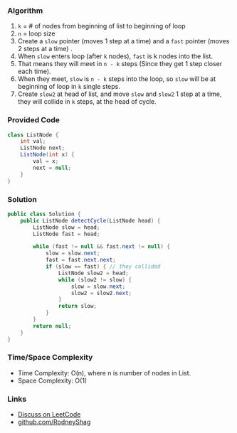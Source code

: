 ### Algorithm

1. `k` = # of nodes from beginning of list to beginning of loop
1. `n` = loop size
1. Create a `slow` pointer (moves 1 step at a time) and a `fast` pointer (moves 2 steps at a time) .
1. When `slow` enters loop (after `k` nodes), `fast` is k nodes into the list.
1. That means they will meet in `n - k` steps (Since they get 1 step closer each time).
1. When they meet, `slow` is `n - k` steps into the loop, so `slow` will be at beginning of loop in `k` single steps.
1. Create `slow2` at head of list, and move `slow` and `slow2` 1 step at a time, they will collide in `k` steps, at the head of cycle.

### Provided Code

```java
class ListNode {
    int val;
    ListNode next;
    ListNode(int x) {
        val = x;
        next = null;
    }
}
```

### Solution

```java
public class Solution {
    public ListNode detectCycle(ListNode head) {
        ListNode slow = head;
        ListNode fast = head;

        while (fast != null && fast.next != null) {
            slow = slow.next;
            fast = fast.next.next;
            if (slow == fast) { // they collided
                ListNode slow2 = head;
                while (slow2 != slow) {
                    slow = slow.next;
                    slow2 = slow2.next;
                }
                return slow;
            }
        }
        return null;
    }
}
```

### Time/Space Complexity

-  Time Complexity: O(n), where n is number of nodes in List.
- Space Complexity: O(1)

### Links

- [Discuss on LeetCode](https://leetcode.com/problems/linked-list-cycle-ii/discuss/308124)
- [github.com/RodneyShag](https://github.com/RodneyShag)
